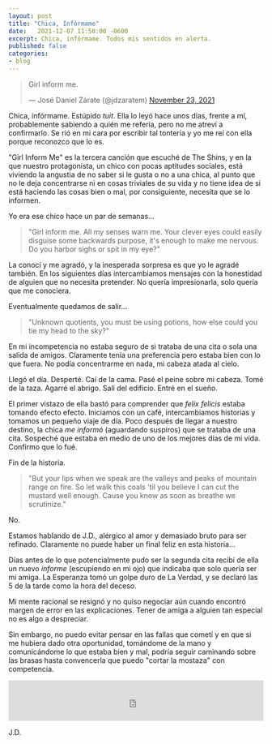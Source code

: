 ```yaml
---
layout: post
title: "Chica, Infórmame"
date:   2021-12-07 11:50:00 -0600
excerpt: Chica, infórmame. Todos mis sentidos en alerta.
published: false
categories:
- blog
---
```



<blockquote class="twitter-tweet"><p lang="en" dir="ltr">Girl inform me.</p>&mdash; José Daniel Zárate (@jdzaratem) <a href="https://twitter.com/jdzaratem/status/1463146241056030721?ref_src=twsrc%5Etfw">November 23, 2021</a></blockquote> <script async src="https://platform.twitter.com/widgets.js" charset="utf-8"></script>


Chica, infórmame. Estúpido *tuit*. Ella lo leyó hace unos días, frente a mí, probablemente sabiendo a quién me refería, pero no me atreví a confirmarlo. Se rió en mi cara por escribir tal tontería y yo me reí con ella porque reconozco que lo es.


"Girl Inform Me" es la tercera canción que escuché de The Shins, y en la que nuestro protagonista, un chico con pocas aptitudes sociales, está viviendo la angustia de no saber si le gusta o no a una chica, al punto que no le deja concentrarse ni en cosas triviales de su vida y no tiene idea de si está haciendo las cosas bien o mal, por consiguiente, necesita que se lo informen.


Yo era ese chico hace un par de semanas...


> "Girl inform me. All my senses warn me. Your clever eyes could easily disguise some backwards purpose, it's enough to make me nervous. Do you harbor sighs or spit in my eye?"

La conocí y me agradó, y la inesperada sorpresa es que yo le agradé también. En los siguientes días intercambiamos mensajes con la honestidad de alguien que no necesita pretender. No quería impresionarla, solo quería que me conociera.

Eventualmente quedamos de salir...


> "Unknown quotients, you must be using potions, how else could you tie my head to the sky?"

En mi incompetencia no estaba seguro de si trataba de una cita o sola una salida de amigos. Claramente tenía una preferencia pero estaba bien con lo que fuera. No podía concentrarme en nada, mi cabeza atada al cielo.

Llegó el día. Desperté. Caí de la cama. Pasé el peine sobre mi cabeza. Tomé de la taza. Agarré el abrigo. Salí del edificio. Entré en el sueño.

El primer vistazo de ella bastó para comprender que *felix felicis* estaba tomando efecto efecto. Iniciamos con un café, intercambiamos historias y tomamos un pequeño viaje de día. Poco después de llegar a nuestro destino, la chica *me informó* (aguardando suspiros) que se trataba de una cita. Sospeché que estaba en medio de uno de los mejores días de mi vida. Confirmo que lo fué.

Fin de la historia.


> "But your lips when we speak are the valleys and peaks of mountain range on fire. So let walk this coals 'til you believe I can cut the mustard well enough. Cause you know as soon as breathe we scrutinize."

No. 

Estamos hablando de J.D., alérgico al amor y demasiado bruto para ser refinado. Claramente no puede haber un final feliz en esta historia...

Días antes de lo que potencialmente pudo ser la segunda cita recibí de ella un nuevo *informe* (escupiendo en mi ojo) que indicaba que solo quería ser mi amiga. La Esperanza tomó un golpe duro de La Verdad, y se declaró las 5 de la tarde como la hora del deceso.

Mi mente racional se resignó y no quiso negociar aún cuando encontró margen de error en las explicaciones. Tener de amiga a alguien tan especial no es algo a despreciar.

Sin embargo, no puedo evitar pensar en las fallas que cometí y en que si me hubiera dado otra oportunidad, tomándome de la mano y comunicándome lo que estaba bien y mal, podría seguir caminando sobre las brasas hasta convencerla que puedo "cortar la mostaza" con competencia.

<iframe src="https://open.spotify.com/embed/track/1PO9sdsEu8bYm8FVGNCM5D?utm_source=generator" width="100%" height="80" frameBorder="0" allowfullscreen="" allow="autoplay; clipboard-write; encrypted-media; fullscreen; picture-in-picture"></iframe>

<br/>

J.D.